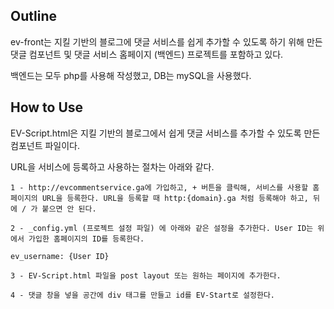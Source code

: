 <h2>Outline</h2>
ev-front는 지킬 기반의 블로그에 댓글 서비스를 쉽게 추가할 수 있도록 하기 위해 만든 댓글 컴포넌트 및 댓글 서비스 홈페이지 (백엔드) 프로젝트를 포함하고 있다.

백엔드는 모두 php를 사용해 작성했고, DB는 mySQL을 사용했다.



<h2>How to Use</h2>
EV-Script.html은 지킬 기반의 블로그에서 쉽게 댓글 서비스를 추가할 수 있도록 만든 컴포넌트 파일이다.

URL을 서비스에 등록하고 사용하는 절차는 아래와 같다.

```
1 - http://evcommentservice.ga에 가입하고, + 버튼을 클릭해, 서비스를 사용할 홈페이지의 URL을 등록한다. URL을 등록할 때 http:{domain}.ga 처럼 등록해야 하고, 뒤에 / 가 붙으면 안 된다.

2 - _config.yml (프로젝트 설정 파일) 에 아래와 같은 설정을 추가한다. User ID는 위에서 가입한 홈페이지의 ID를 등록한다.

ev_username: {User ID}

3 - EV-Script.html 파일을 post layout 또는 원하는 페이지에 추가한다.

4 - 댓글 창을 넣을 공간에 div 태그를 만들고 id를 EV-Start로 설정한다.
```
